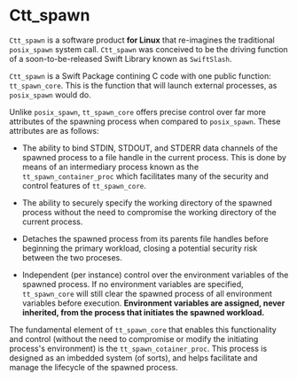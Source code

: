 # Ctt_spawn
`Ctt_spawn` is a software product **for Linux** that re-imagines the traditional `posix_spawn` system call. `Ctt_spawn` was conceived to be the driving function of a soon-to-be-released Swift Library known as `SwiftSlash`.

`Ctt_spawn` is a Swift Package contining C code with one public function: `tt_spawn_core`. This is the function that will launch external processes, as `posix_spawn` would do.

Unlike `posix_spawn`, `tt_spawn_core` offers precise control over far more attributes of the spawning process when compared to `posix_spawn`. These attributes are as follows:

- The ability to bind STDIN, STDOUT, and STDERR data channels of the spawned process to a file handle in the current process. 
This is done by means of an intermediary process known as the `tt_spawn_container_proc` which facilitates many of the security and control features of `tt_spawn_core`.

- The ability to securely specify the working directory of the spawned process without the need to compromise the working directory of the current process.

- Detaches the spawned process from its parents file handles before beginning the primary workload, closing a potential security risk between the two proceses.

- Independent (per instance) control over the environment variables of the spawned process. If no environment variables are specified, `tt_spawn_core` will still clear the spawned process of all environment variables before execution. **Environment variables are assigned, never inherited, from the process that initiates the spawned workload.**

The fundamental element of `tt_spawn_core` that enables this functionality and control (without the need to compromise or modify the initiating process's environment) is the `tt_spawn_cotainer_proc`. This process is designed as an imbedded system (of sorts), and helps facilitate and manage the lifecycle of the spawned process.